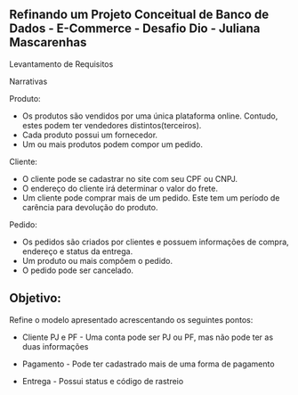 ## Refinando um Projeto Conceitual de Banco de Dados - E-Commerce - Desafio Dio - Juliana Mascarenhas

Levantamento de Requisitos

Narrativas 

Produto:
- Os produtos são vendidos por uma única plataforma online. Contudo, estes podem ter vendedores distintos(terceiros).
- Cada produto possui um fornecedor.
- Um ou mais produtos podem compor um pedido.

Cliente:
- O cliente pode se cadastrar no site com seu CPF ou CNPJ.
- O endereço do cliente irá determinar o valor do frete.
- Um cliente pode comprar mais de um pedido. Este tem um período de carência para devolução do produto.

Pedido:

- Os pedidos são criados por clientes e possuem informações de compra, endereço e status da entrega.
- Um produto ou mais compõem o pedido.
- O pedido pode ser cancelado.

## Objetivo:

Refine o modelo apresentado acrescentando os seguintes pontos:

- Cliente PJ e PF - Uma conta pode ser PJ ou PF, mas não pode ter as duas informações

- Pagamento - Pode ter cadastrado mais de uma forma de pagamento

- Entrega - Possui status e código de rastreio



